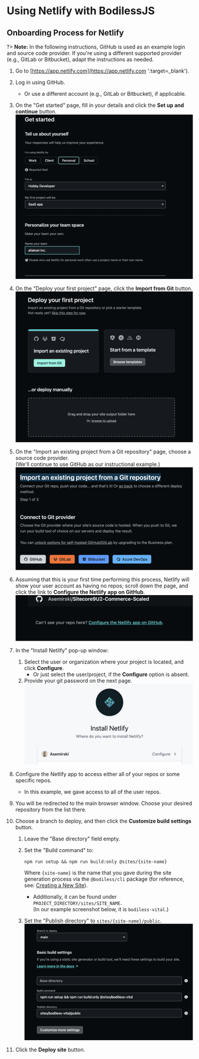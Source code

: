 # Using Netlify with BodilessJS

## Onboarding Process for Netlify

?> **Note:** In the following instructions, GitHub is used as an example login and source code
provider. If you're using a different supported provider (e.g., GitLab or Bitbucket), adapt the
instructions as needed.

01. Go to [https://app.netlify.com](https://app.netlify.com ':target=_blank').

01. Log in using GitHub.
    - Or use a different account (e.g., GitLab or Bitbucket), if applicable.

01. On the "Get started" page, fill in your details and click the **Set up and continue** button.  
    !["Get started" page](./assets/GetStarted.png)

01. On the "Deploy your first project" page,  click the **Import from Git** button.  
    !["Deploy your first project" page](./assets/DeployYourFirstProject.png)

01. On the "Import an existing project from a Git repository" page, choose a source code provider.  
    (We'll continue to use GitHub as our instructional example.)  
    !["Import an existing project from a Git repository" page](./assets/ImportProjectFromRepo.png)

01. Assuming that this is your first time performing this process, Netlify will show your user
    account as having no repos; scroll down the page, and click the link to **Configure the Netlify
    app on GitHub**.  
    ![Can't see your repo here?](./assets/CantSeeYourRepo.png)

01. In the "Install Netlify" pop-up window:
    01. Select the user or organization where your project is located, and click **Configure**.
        - Or just select the user/project, if the **Configure** option is absent.
    01. Provide your git password on the next page.  
    ![Install Netlify](./assets/InstallNetlify.png)

01. Configure the Netlify app to access either all of your repos or some specific repos.
    - In this example, we gave access to all of the user repos.

01. You will be redirected to the main browser window. Choose your desired repository from the list
    there.

01. Choose a branch to deploy, and then click the **Customize build settings** button.

    01. Leave the "Base directory" field empty.

    01. Set the "Build command" to:

        ```
        npm run setup && npm run build:only @sites/{site-name}
        ```

        Where `{site-name}` is the name that you gave during the site generation process via the
        `@bodiless/cli` package (for reference, see: [Creating a New
        Site](/About/GettingStarted#creating-a-new-site)).
        - Additionally, it can be found under `PROJECT_DIRECTORY/sites/SITE_NAME`.  
          (In our example screenshot below, it is `bodiless-vital`.)

    01. Set the "Publish directory" to `sites/{site-name}/public`.  
        ![Build and Deployment Settings](./assets/BuildAndDeploySettings.png)

01. Click the **Deploy site** button.
